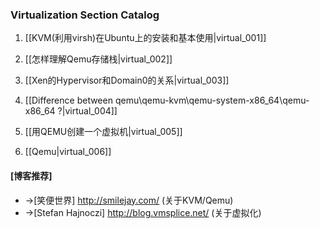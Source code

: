 ### Virtualization Section Catalog

1. [[KVM(利用virsh)在Ubuntu上的安装和基本使用|virtual_001]] 

1. [[怎样理解Qemu存储栈|virtual_002]]

1. [[Xen的Hypervisor和Domain0的关系|virtual_003]] 

1. [[Difference between qemu\qemu-kvm\qemu-system-x86_64\qemu-x86_64 ?|virtual_004]] 

1. [[用QEMU创建一个虚拟机|virtual_005]]

1. [[Qemu|virtual_006]]




#### [博客推荐]

* ->[笑便世界] http://smilejay.com/ (关于KVM/Qemu)
* ->[Stefan Hajnoczi] http://blog.vmsplice.net/ (关于虚拟化)


